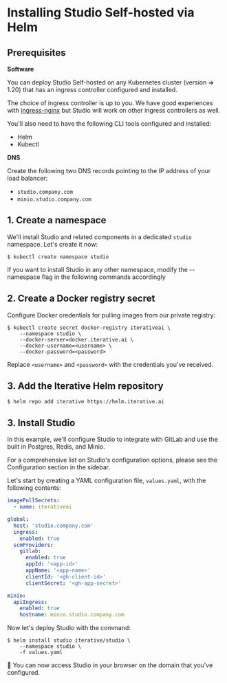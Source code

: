 # Installing Studio Self-hosted via Helm

## Prerequisites

**Software**

You can deploy Studio Self-hosted on any Kubernetes cluster (version => 1.20)
that has an ingress controller configured and installed.

The choice of ingress controller is up to you. We have good experiences with
[ingress-nginx](https://kubernetes.github.io/ingress-nginx/) but Studio will
work on other ingress controllers as well.

You'll also need to have the following CLI tools configured and installed:

- Helm
- Kubectl

**DNS**

Create the following two DNS records pointing to the IP address of your load
balancer:

- `studio.company.com`
- `minio.studio.company.com`

## 1. Create a namespace

We'll install Studio and related components in a dedicated `studio` namespace.
Let's create it now:

```shell
$ kubectl create namespace studio
```

<admon type="tip">

If you want to install Studio in any other namespace, modify the --namespace
flag in the following commands accordingly

</admon>

## 2. Create a Docker registry secret

Configure Docker credentials for pulling images from our private registry:

```shell
$ kubectl create secret docker-registry iterativeai \
    --namespace studio \
    --docker-server=docker.iterative.ai \
    --docker-username=<username> \
    --docker-password=<password>
```

Replace `<username>` and `<password>` with the credentials you've received.

## 3. Add the Iterative Helm repository

```shell
$ helm repo add iterative https://helm.iterative.ai
```

## 3. Install Studio

In this example, we'll configure Studio to integrate with GitLab and use the
built in Postgres, Redis, and Minio.

<admon info="tip">

For a comprehensive list on Studio's configuration options, please see the
Configuration section in the sidebar.

</admon>

Let's start by creating a YAML configuration file, `values.yaml`, with the
following contents:

```yaml
imagePullSecrets:
  - name: iterativeai

global:
  host: 'studio.company.com'
  ingress:
    enabled: true
  scmProviders:
    gitlab:
      enabled: true
      appId: '<app-id>'
      appName: '<app-name>'
      clientId: '<gh-client-id>'
      clientSecret: '<gh-app-secret>'

minio:
  apiIngress:
    enabled: true
    hostname: minio.studio.company.com
```

Now let's deploy Studio with the command:

```shell
$ helm install studio iterative/studio \
    --namespace studio \
    -f values.yaml
```

🎉 You can now access Studio in your browser on the domain that you've
configured.
